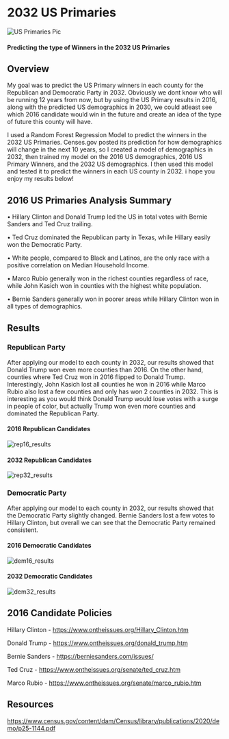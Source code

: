 # 2032 US Primaries
![US Primaries Pic](https://user-images.githubusercontent.com/63736593/96067835-342dd400-0e60-11eb-8a38-066d2d267c7f.jpg)

#### Predicting the type of Winners in the 2032 US Primaries
## Overview
My goal was to predict the US Primary winners in each county for the Republican and Democratic Party in 2032. Obviously we dont know who will be running 12 years from now, but by using the US Primary results in 2016, along with the predicted US demographics in 2030, we could atleast see which 2016 candidate would win in the future and create an idea of the type of future this county will have.

I used a Random Forest Regression Model to predict the winners in the 2032 US Primaries. Censes.gov posted its prediction for how demographics will change in the next 10 years, so I created a model of demographics in 2032, then trained my model on the 2016 US demographics, 2016 US Primary Winners, and the 2032 US demographics. I then used this model and tested it to predict the winners in each US county in 2032. i hope you enjoy my results below!

## 2016 US Primaries Analysis Summary

• Hillary Clinton and Donald Trump led the US in total votes with Bernie Sanders and Ted Cruz trailing.

• Ted Cruz dominated the Republican party in Texas, while Hillary easily won the Democratic Party.

• White people, compared to Black and Latinos, are the only race with a positive correlation on Median Household Income.

• Marco Rubio generally won in the richest counties regardless of race, while John Kasich won in counties with the highest white population.

• Bernie Sanders generally won in poorer areas while Hillary Clinton won in all types of demographics.

## Results
### Republican Party
After applying our model to each county in 2032, our results showed that Donald Trump won even more counties than 2016. On the other hand, counties where Ted Cruz won in 2016 flipped to Donald Trump. Interestingly, John Kasich lost all counties he won in 2016 while Marco Rubio also lost a few counties and only has won 2 counties in 2032. This is interesting as you would think Donald Trump would lose votes with a surge in people of color, but actually Trump won even more counties and dominated the Republican Party.

#### 2016 Republican Candidates
![rep16_results](https://user-images.githubusercontent.com/63736593/96089142-03fc2a80-0e8c-11eb-8cb5-fa4fd111c413.png)

#### 2032 Republican Candidates
![rep32_results](https://user-images.githubusercontent.com/63736593/96089708-d9f73800-0e8c-11eb-94b7-8a863ae6f3ee.png)


### Democratic Party
After applying our model to each county in 2032, our results showed that the Democratic Party slightly changed. Bernie Sanders lost a few votes to Hillary Clinton, but overall we can see that the Democratic Party remained consistent.


#### 2016 Democratic Candidates
![dem16_results](https://user-images.githubusercontent.com/63736593/96092938-20e72c80-0e91-11eb-88d4-760c89479d9f.png)

#### 2032 Democratic Candidates
![dem32_results](https://user-images.githubusercontent.com/63736593/96093216-7de2e280-0e91-11eb-9b5b-c0f821c5ec92.png)
## 2016 Candidate Policies
Hillary Clinton - https://www.ontheissues.org/Hillary_Clinton.htm

Donald Trump - https://www.ontheissues.org/donald_trump.htm

Bernie Sanders - https://berniesanders.com/issues/

Ted Cruz - https://www.ontheissues.org/senate/ted_cruz.htm

Marco Rubio - https://www.ontheissues.org/senate/marco_rubio.htm

## Resources
https://www.census.gov/content/dam/Census/library/publications/2020/demo/p25-1144.pdf

